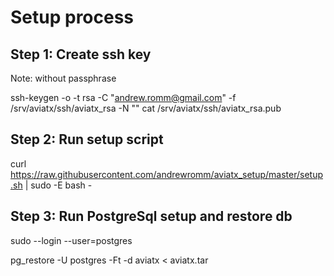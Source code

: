 # Setup process

## Step 1: Create ssh key
Note: without passphrase

ssh-keygen -o -t rsa -C "andrew.romm@gmail.com" -f /srv/aviatx/ssh/aviatx_rsa -N ""
cat /srv/aviatx/ssh/aviatx_rsa.pub

## Step 2: Run setup script

curl https://raw.githubusercontent.com/andrewromm/aviatx_setup/master/setup.sh | sudo -E bash -

## Step 3: Run PostgreSql setup and restore db

sudo --login --user=postgres

pg_restore -U postgres -Ft -d aviatx < aviatx.tar

